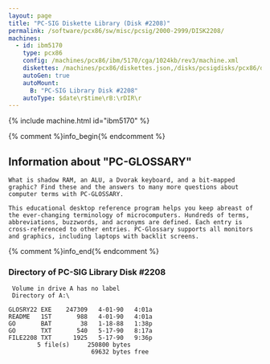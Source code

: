 ```yaml
---
layout: page
title: "PC-SIG Diskette Library (Disk #2208)"
permalink: /software/pcx86/sw/misc/pcsig/2000-2999/DISK2208/
machines:
  - id: ibm5170
    type: pcx86
    config: /machines/pcx86/ibm/5170/cga/1024kb/rev3/machine.xml
    diskettes: /machines/pcx86/diskettes.json,/disks/pcsigdisks/pcx86/diskettes.json
    autoGen: true
    autoMount:
      B: "PC-SIG Library Disk #2208"
    autoType: $date\r$time\rB:\rDIR\r
---
```


{% include machine.html id="ibm5170" %}

{% comment %}info_begin{% endcomment %}

## Information about "PC-GLOSSARY"

    What is shadow RAM, an ALU, a Dvorak keyboard, and a bit-mapped
    graphic? Find these and the answers to many more questions about
    computer terms with PC-GLOSSARY.
    
    This educational desktop reference program helps you keep abreast of
    the ever-changing terminology of microcomputers. Hundreds of terms,
    abbreviations, buzzwords, and acronyms are defined. Each entry is
    cross-referenced to other entries. PC-Glossary supports all monitors
    and graphics, including laptops with backlit screens.
{% comment %}info_end{% endcomment %}


### Directory of PC-SIG Library Disk #2208

     Volume in drive A has no label
     Directory of A:\

    GLOSRY22 EXE    247309   4-01-90   4:01a
    README   1ST       988   4-01-90   4:01a
    GO       BAT        38   1-18-88   1:38p
    GO       TXT       540   5-17-90   8:17a
    FILE2208 TXT      1925   5-17-90   9:36p
            5 file(s)     250800 bytes
                           69632 bytes free
